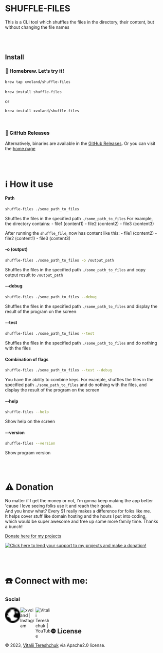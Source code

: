 # SHUFFLE-FILES
This is a CLI tool which shuffles the files in the directory, their content, but without changing the file names

<br />
<br />

## Install

### 🍺 Homebrew.  Let’s try it!

```bash
brew tap xvoland/shuffle-files

brew install shuffle-files
```
or
```bash
brew install xvoland/shuffle-files
```

<br />

### 🐙 GitHub Releases

Alternatively, binaries are available in the [GitHub Releases][githubreleases]. Or you can visit the [home page][homepage]

<br />
<br />

# ℹ️ How it use

#### Path
```bash
shuffle-files ./some_path_to_files
```
Shuffles the files in the specified path `./some_path_to_files`
For example, the directory contains:
	- file1 (content1)
	- file2 (content2)
	- file3 (content3)

After running the `shuffle_file`, now has content like this:
	- file1 (content2)
	- file2 (content1)
	- file3 (content3)


#### -o (output)

```bash
shuffle-files ./some_path_to_files -o /output_path
```
Shuffles the files in the specified path `./some_path_to_files` and copy output result to `/output_path`



#### --debug
```bash
shuffle-files ./some_path_to_files --debug
```
Shuffles the files in the specified path `./some_path_to_files` and display the result of the program on the screen



#### --test
```bash
shuffle-files ./some_path_to_files --test
```
Shuffles the files in the specified path `./some_path_to_files` and do nothing with the files



#### Combination of flags
```bash
shuffle-files ./some_path_to_files --test --debug
```
You have the ability to combine keys.
For example, shuffles the files in the specified path `./some_path_to_files` and do nothing with the files, and display the result of the program on the screen



#### --help
```bash
shuffle-files --help
```
Show help on the screen



#### --version
```bash
shuffle-files --version
```
Show program version

<br />
<br />

# ⚠️ Donation

No matter if I get the money or not, I'm gonna keep making the app better 'cause I love seeing folks use it and reach their goals.<br />
And you know what? Every $1 really makes a difference for folks like me.<br />
It helps cover stuff like domain hosting and the hours I put into coding, which would be super awesome and free up some more family time. Thanks a bunch!

[Donate here for my projects][paypal]

<a href='https://www.paypal.com/cgi-bin/webscr?cmd=_s-xclick&hosted_button_id=9D4YBRWH8QURU'><img alt='Click here to lend your support to my projects and make a donation!' src='https://www.paypalobjects.com/en_US/GB/i/btn/btn_donateCC_LG.gif' border='0' /></a>

<br />
<br />


# ☎️ Connect with me:

### Social
[<img align="left" alt="xVoLAnD" width="50px" src="https://raw.githubusercontent.com/iconic/open-iconic/master/svg/globe.svg" />][home]
[<img align="left" alt="xvoland | Instagram" width="50px" src="https://cdn.jsdelivr.net/npm/simple-icons@v3/icons/instagram.svg" />][instagram]
[<img align="left" alt="Vitalii Tereshchuk | YouTube" width="50px" src="https://cdn.jsdelivr.net/npm/simple-icons@v3/icons/youtube.svg" />][youtube]

<br />
<br />


## ⛔ License

&copy; 2023, [Vitalii Tereshchuk][home] via Apache2.0 license.


[home]: http://dotoca.net
[homepage]: https://dotoca.net/shuffle-files
[githubreleases]: https://github.com/xvoland/shuffle-files/releases
[paypal]: https://paypal.me/xvoland
[youtube]: https://youtube.com/xvoland
[instagram]: https://www.instagram.com/xvoland/
[opencollective]: https://opencollective.com/extract/backers/0/website